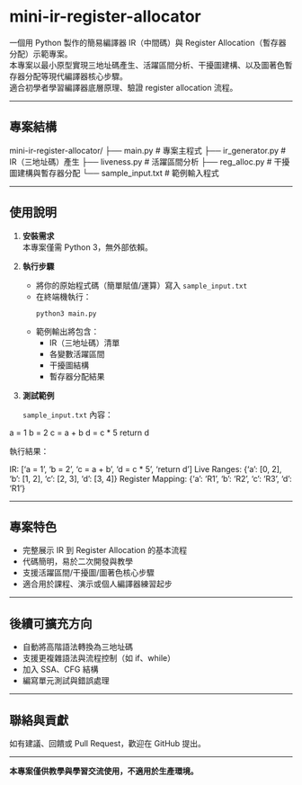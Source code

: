 # mini-ir-register-allocator

一個用 Python 製作的簡易編譯器 IR（中間碼）與 Register Allocation（暫存器分配）示範專案。  
本專案以最小原型實現三地址碼產生、活躍區間分析、干擾圖建構、以及圖著色暫存器分配等現代編譯器核心步驟。  
適合初學者學習編譯器底層原理、驗證 register allocation 流程。

---

## 專案結構

mini-ir-register-allocator/
├── main.py              # 專案主程式
├── ir_generator.py      # IR（三地址碼）產生
├── liveness.py          # 活躍區間分析
├── reg_alloc.py         # 干擾圖建構與暫存器分配
└── sample_input.txt     # 範例輸入程式

---

## 使用說明

1. **安裝需求**  
   本專案僅需 Python 3，無外部依賴。

2. **執行步驟**  
   - 將你的原始程式碼（簡單賦值/運算）寫入 `sample_input.txt`
   - 在終端機執行：
     ```
     python3 main.py
     ```
   - 範例輸出將包含：
     - IR（三地址碼）清單
     - 各變數活躍區間
     - 干擾圖結構
     - 暫存器分配結果

3. **測試範例**

   `sample_input.txt` 內容：

a = 1
b = 2
c = a + b
d = c * 5
return d

執行結果：

IR: [‘a = 1’, ‘b = 2’, ‘c = a + b’, ‘d = c * 5’, ‘return d’]
Live Ranges: {‘a’: [0, 2], ‘b’: [1, 2], ‘c’: [2, 3], ‘d’: [3, 4]}
Register Mapping: {‘a’: ‘R1’, ‘b’: ‘R2’, ‘c’: ‘R3’, ‘d’: ‘R1’}

---

## 專案特色

- 完整展示 IR 到 Register Allocation 的基本流程
- 代碼簡明，易於二次開發與教學
- 支援活躍區間/干擾圖/圖著色核心步驟
- 適合用於課程、演示或個人編譯器練習起步

---

## 後續可擴充方向

- 自動將高階語法轉換為三地址碼
- 支援更複雜語法與流程控制（如 if、while）
- 加入 SSA、CFG 結構
- 編寫單元測試與錯誤處理

---

## 聯絡與貢獻

如有建議、回饋或 Pull Request，歡迎在 GitHub 提出。

---

**本專案僅供教學與學習交流使用，不適用於生產環境。**


